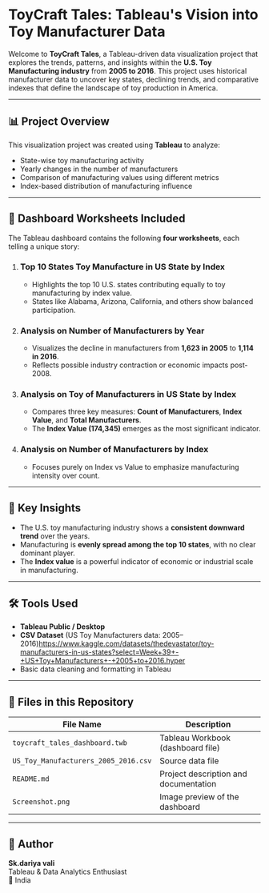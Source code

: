 # ToyCraft Tales: Tableau's Vision into Toy Manufacturer Data

Welcome to **ToyCraft Tales**, a Tableau-driven data visualization project that explores the trends, patterns, and insights within the **U.S. Toy Manufacturing industry** from **2005 to 2016**. This project uses historical manufacturer data to uncover key states, declining trends, and comparative indexes that define the landscape of toy production in America.

---

## 📊 Project Overview

This visualization project was created using **Tableau** to analyze:
- State-wise toy manufacturing activity
- Yearly changes in the number of manufacturers
- Comparison of manufacturing values using different metrics
- Index-based distribution of manufacturing influence

---

## 📁 Dashboard Worksheets Included

The Tableau dashboard contains the following **four worksheets**, each telling a unique story:

1. ### **Top 10 States Toy Manufacture in US State by Index**
   - Highlights the top 10 U.S. states contributing equally to toy manufacturing by index value.
   - States like Alabama, Arizona, California, and others show balanced participation.

2. ### **Analysis on Number of Manufacturers by Year**
   - Visualizes the decline in manufacturers from **1,623 in 2005** to **1,114 in 2016**.
   - Reflects possible industry contraction or economic impacts post-2008.

3. ### **Analysis on Toy of Manufacturers in US State by Index**
   - Compares three key measures: **Count of Manufacturers**, **Index Value**, and **Total Manufacturers**.
   - The **Index Value (174,345)** emerges as the most significant indicator.

4. ### **Analysis on Number of Manufacturers by Index**
   - Focuses purely on Index vs Value to emphasize manufacturing intensity over count.

---

## 📌 Key Insights

- The U.S. toy manufacturing industry shows a **consistent downward trend** over the years.
- Manufacturing is **evenly spread among the top 10 states**, with no clear dominant player.
- The **Index value** is a powerful indicator of economic or industrial scale in manufacturing.
  
---

## 🛠️ Tools Used

- **Tableau Public / Desktop**
- **CSV Dataset** (US Toy Manufacturers data: 2005–2016)https://www.kaggle.com/datasets/thedevastator/toy-manufacturers-in-us-states?select=Week+39+-+US+Toy+Manufacturers+-+2005+to+2016.hyper
- Basic data cleaning and formatting in Tableau

---

## 📂 Files in this Repository

| File Name | Description |
|-----------|-------------|
| `toycraft_tales_dashboard.twb` | Tableau Workbook (dashboard file) |
| `US_Toy_Manufacturers_2005_2016.csv` | Source data file |
| `README.md` | Project description and documentation |
| `Screenshot.png` | Image preview of the dashboard |

---

## 📣 Author

**Sk.dariya vali**  
Tableau & Data Analytics Enthusiast  
📍 India
